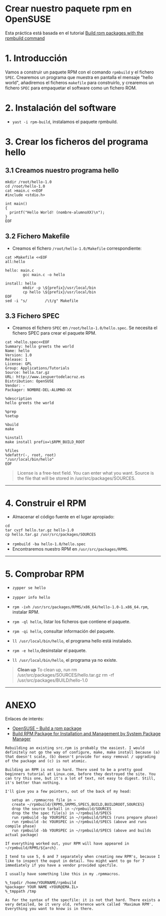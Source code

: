 
# Crear nuestro paquete rpm en OpenSUSE

Esta práctica está basada en el tutorial [Build rpm packages with the rpmbuild command](http://www.linuxintro.org/wiki/Build_rpm_packages_with_the_rpmbuild_command)

# 1. Introducción

Vamos a construir un paquete RPM con el comando `rpmbuild` y el fichero `SPEC`.
Crearemos un programa que muestra en pantalla el mensaje "hello world", añadiremos
el ficheros `makefile` para construirlo, y crearemos un fichero `SPEC` para empaquetar
el software como un fichero ROM.

# 2. Instalación del software

* `yast -i rpm-build`, instalamos el paquete rpmbuild.

# 3. Crear los ficheros del programa hello

## 3.1 Creamos nuestro programa hello

```
mkdir /root/hello-1.0
cd /root/hello-1.0
cat >main.c <<EOF
#include <stdio.h>

int main()
{
  printf("Hello World! (nombre-alumnoXX)\n");
}
EOF
```

## 3.2 Fichero Makefile

* Creamos el fichero `/root/hello-1.0/Makefile` correspondiente:
```
cat >Makefile <<EOF
all:hello

hello: main.c
        gcc main.c -o hello

install: hello
        mkdir -p \${prefix}/usr/local/bin
        cp hello \${prefix}/usr/local/bin
EOF
sed -i "s/        /\t/g" Makefile
```

## 3.3 Fichero SPEC

* Creamos el fichero `SPEC` en `/root/hello-1.0/hello.spec`.
Se necesita el fichero SPEC para crear el paquete RPM.

```
cat >hello.spec<<EOF
Summary: hello greets the world
Name: hello
Version: 1.0
Release: 1
License: GPL
Group: Applications/Tutorials
Source: hello.tar.gz
URL: http://www.iespuertodelacruz.es
Distribution: OpenSUSE
Vendor: -
Packager: NOMBRE-DEL-ALUMNO-XX

%description
hello greets the world

%prep
%setup

%build
make

%install
make install prefix=\$RPM_BUILD_ROOT

%files
%defattr(-, root, root)
"/usr/local/bin/hello"
EOF
```

> License is a free-text field. You can enter what you want.
> Source is the file that will be stored in /usr/src/packages/SOURCES.

---

# 4. Construir el RPM

* Almacenar el código fuente en el lugar apropiado:
```
cd
tar cvzf hello.tar.gz hello-1.0
cp hello.tar.gz /usr/src/packages/SOURCES
```
* `rpmbuild -ba hello-1.0/hello.spec`
* Encontraremos nuestro RPM en `/usr/src/packages/RPMS`.

----

# 5. Comprobar RPM

* `zypper se hello`
* `zypper info hello`
* `rpm -ivh /usr/src/packages/RPMS/x86_64/hello-1.0-1.x86_64.rpm`, instalar RPM.
* `rpm -ql hello`, listar los ficheros que contiene el paquete.
* `rpm -qi hello`, consultar información del paquete.

* `ll /usr/local/bin/hello`, el programa hello está instalado.
* `rpm -e hello`,desinstalar el paquete.
* `ll /usr/local/bin/hello`, el programa ya no existe.

> **Clean up**
> To clean up, run
> rm /usr/src/packages/SOURCES/hello.tar.gz
> rm -rf /usr/src/packages/BUILD/hello-1.0

---

# ANEXO

Enlaces de interés:
* [OpenSUSE – Build a rpm package](https://eureka.ykyuen.info/2009/12/28/opensuse-build-a-rpm-package/)
* [Build RPM Package for Installation and Management by System Package Manager](https://www.ordinatechnic.com/os-specific-guides/opensuse/build-rpm-package-for-local-installation)

```
Rebuilding an existing src.rpm is probably the easiest. I would definitely not go the way of configure, make, make install because (a) that doesn't scale, (b) doesn't provide for easy removal / upgrading of the package and (c) is not atomic.

Building an RPM is not so hard. There used to be a pretty good beginners tutorial at Linux.com, before they destroyed the site. You can try this one, but it's a lot of text, not easy to digest. Still, it's better than nothing.

I'll give you a few pointers, out of the back of my head:

   setup an .rpmmacros file in ~
   create ~/rpmbuild/{RPMS,SRPMS,SPECS,BUILD,BUILDROOT,SOURCES}
   drop the source tarball in ~/rpmbuild/SOURCES
   drop the the spec file(s) in ~/rpmbuild/SPECS
   run rpmbuild -bp YOURSPEC in ~/rpmbuild/SPECS (runs prepare phase)
   run rpmbuild -bc YOURSPEC in ~/rpmbuild/SPECS (above and runs compile phase)
   run rpmbuild -bb YOURSPEC in ~/rpmbuild/SPECS (above and builds actual package)

If everything worked out, your RPM will have appeared in ~/rpmbuild/RPMS/${arch}.

I tend to use 5, 6 and 7 separately when creating new RPM's, because I like to inspect the ouput in detail. You might want to go for 7 immediately if you have a vendor provided specfile.

I usually have something like this in my .rpmmacros.

%_topdir /home/YOURNAME/rpmbuild
%packager YOUR NAME <YOUR@EMA.IL>
%_tmppath /tmp

As for the syntax of the specfile: it is not that hard. There exists a very detailed, be it very old, reference work called 'Maximum RPM'. Everything you want to know is in there.
```
